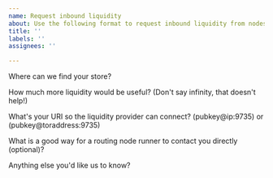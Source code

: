 ```yaml
---
name: Request inbound liquidity
about: Use the following format to request inbound liquidity from nodes on the network
title: ''
labels: ''
assignees: ''

---
```


Where can we find your store?

How much more liquidity would be useful? (Don't say infinity, that doesn't help!)

What's your URI so the liquidity provider can connect? (pubkey@ip:9735) or (pubkey@toraddress:9735)

What is a good way for a routing node runner to contact you directly (optional)?

Anything else you'd like us to know?
